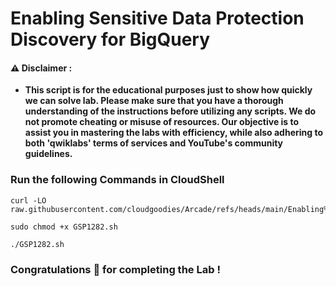 #  Enabling Sensitive Data Protection Discovery for BigQuery


#### ⚠️ Disclaimer :
- **This script is for the educational purposes just to show how quickly we can solve lab. Please make sure that you have a thorough understanding of the instructions before utilizing any scripts. We do not promote cheating or  misuse of resources. Our objective is to assist you in mastering the labs with efficiency, while also adhering to both 'qwiklabs' terms of services and YouTube's community guidelines.**

### Run the following Commands in CloudShell 


```
curl -LO raw.githubusercontent.com/cloudgoodies/Arcade/refs/heads/main/Enabling%20Sensitive%20Data%20Protection%20Discovery%20for%20BigQuery/GSP1282.sh

sudo chmod +x GSP1282.sh

./GSP1282.sh
```

### Congratulations 🎉 for completing the Lab !
